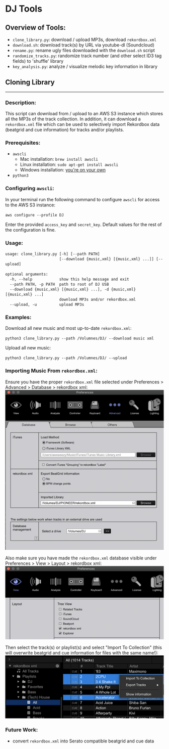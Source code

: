 # DJ Tools

## Overview of Tools:
* `clone_library.py`: download / upload MP3s, download `rekordbox.xml`
* `download.sh`: download track(s) by URL via youtube-dl (Soundcloud)
* `rename.py`: rename ugly files downloaded with the `download.sh` script
* `randomize_tracks.py`: randomize track number (and other select ID3 tag fields) to 'shuffle' library
* `key_analysis.py`: analyze / visualize melodic key information in library

## Cloning Library
----------

### Description:
This script can download from / upload to an AWS S3 instance which stores all the MP3s of the track collection. In addition, it can download a `rekordbox.xml` file which can be used to selectively import Rekordbox data (beatgrid and cue information) for tracks and/or playlists.
### Prerequisites:
* `awscli`
    - Mac installation: `brew install awscli`
    - Linux installation: `sudo apt-get install awscli`
    - Windows installation: [you're on your own](https://docs.aws.amazon.com/cli/latest/userguide/install-cliv2-windows.html#cliv2-windows-install)
* `python3`

### Configuring `awscli`:
In your terminal run the following command to configure `awscli` for access to the AWS S3 instance:

`aws configure --profile DJ`

Enter the provided `access_key` and `secret_key`. Default values for the rest of the configuration is fine.

### Usage:
```
usage: clone_library.py [-h] [--path PATH]
                        [--download {music,xml} [{music,xml} ...]] [--upload]

optional arguments:
  -h, --help            show this help message and exit
  --path PATH, -p PATH  path to root of DJ USB
  --download {music,xml} [{music,xml} ...], -d {music,xml} [{music,xml} ...]
                        download MP3s and/or rekordbox.xml
  --upload, -u          upload MP3s
```

### Examples:
Download all new music and most up-to-date `rekordbox.xml`:

`python3 clone_library.py --path /Volumnes/DJ/ --download music xml`

Upload all new music:

`python3 clone_library.py --path /Volumnes/DJ/ --upload`

### Importing Music From `rekordbox.xml`:
Ensure you have the proper `rekordbox.xml` file selected under Preferences > Advanced > Database > rekordbox xml:
![alt text](images/Pioneer_Preferences_Database.png "Select XML database")


Also make sure you have made the `rekordbox.xml` database visible under Preferences > View > Layout > rekordbox xml:
![alt text](images/Pioneer_Preferences_View.png "Show XML database in side panel")

Then select the track(s) or playlist(s) and select "Import To Collection" (this will overwrite beatgrid and cue information for files with the same name!):
![alt text](images/Pioneer_Importing.png "Import XML data into collection")

### Future Work:
* convert `rekordbox.xml` into Serato compatible beatgrid and cue data